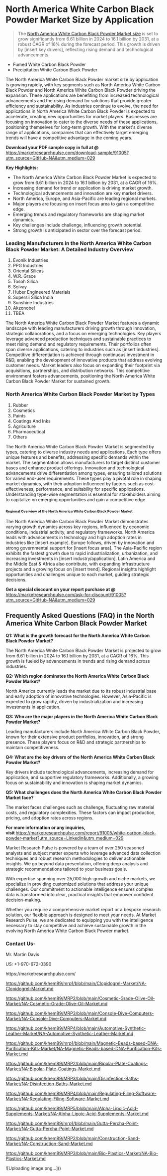 <h1>North America White Carbon Black Powder Market&nbsp;Size by Application</h1><blockquote><p>The <a href="https://marketresearchpulse.com/download-sample/91005?utm_source=GitHub-NA&amp;utm_medium=029">North America White Carbon Black Powder Market size</a> is set to grow significantly from 6.61 billion in 2024 to 16.1 billion by 2031, at a robust CAGR of 16% during the forecast period. This growth is driven by [insert key drivers], reflecting rising demand and technological advancements.</p></blockquote><ul><li>Fumed White Carbon Black Powder<li> Precipitation White Carbon Black Powder</li></ul><p>The North America White Carbon Black Powder market size by application is growing rapidly, with key segments such as North America White Carbon Black Powder and North America White Carbon Black Powder driving the expansion. These applications are benefiting from increased technological advancements and the rising demand for solutions that provide greater efficiency and sustainability. As industries continue to evolve, the need for applications in North America White Carbon Black Powder is expected to accelerate, creating new opportunities for market players. Businesses are focusing on innovation to cater to the diverse needs of these applications, positioning themselves for long-term growth. With the market's diverse range of applications, companies that can effectively target emerging trends will have a competitive advantage in the coming years.</p><p><strong>Download your PDF sample copy in full at @ </strong><a href="https://marketresearchpulse.com/download-sample/91005?utm_source=GitHub-NA&amp;utm_medium=029">https://marketresearchpulse.com/download-sample/91005?utm_source=GitHub-NA&amp;utm_medium=029</a></p><p><strong>Key Highlights: </strong></p><ul><li>The North America White Carbon Black Powder Market is expected to grow from 6.61 billion in 2024 to 16.1 billion by 2031, at a CAGR of 16%.</li><li>Increasing demand for trend or application is driving market growth.</li><li>Technological advancements and innovation are key market drivers.</li><li>North America, Europe, and Asia-Pacific are leading regional markets.</li><li>Major players are focusing on insert focus area to gain a competitive edge.</li><li>Emerging trends and regulatory frameworks are shaping market dynamics.</li><li>Key challenges include challenge, influencing growth potential.</li><li>Strong growth is anticipated in sector over the forecast period.</li></ul><h3>Leading Manufacturers in the North America White Carbon Black Powder Market: A Detailed Industry Overview</h3><ol><li>Evonik Industries</li><li>PPG Industries</li><li>Oriental Silicas</li><li>W.R. Grace</li><li>Tosoh Silica</li><li>Solvay</li><li>Huber Engineered Materials</li><li>Supersil Silica India</li><li>Sunshine Industries</li><li>Akzonobel</li><li>TBEA</li></ol><div class="flex max-w-full flex-col flex-grow"><div class="min-h-8 text-message flex w-full flex-col items-end gap-2 whitespace-normal break-words [.text-message+&amp;]:mt-5" dir="auto" data-message-author-role="assistant" data-message-id="fd8432e4-4910-450d-b182-61b7bfb0a01f" data-message-model-slug="gpt-4o"><div class="flex w-full flex-col gap-1 empty:hidden first:pt-[3px]"><div class="markdown prose w-full break-words dark:prose-invert light"><p>The North America White Carbon Black Powder Market features a dynamic landscape with leading manufacturers driving growth through innovation, strategic collaborations, and a focus on emerging technologies. Key players leverage advanced production techniques and sustainable practices to meet rising demand and regulatory requirements. Their portfolios often span diverse applications, catering to industries such as [insert industries]. Competitive differentiation is achieved through continuous investment in R&amp;D, enabling the development of innovative products that address evolving customer needs. Market leaders also focus on expanding their footprint via acquisitions, partnerships, and distribution networks. This competitive environment fosters advancements, positioning the North America White Carbon Black Powder Market for sustained growth.</p></div></div></div></div><h3>North America White Carbon Black Powder Market by Types</h3><ol><li>Rubber<li> Cosmetics<li> Paints<li> Coatings And Inks<li> Agriculture<li> Pharmaceutical<li> Others</li></ol><div class="flex max-w-full flex-col flex-grow"><div class="min-h-8 text-message flex w-full flex-col items-end gap-2 whitespace-normal break-words [.text-message+&amp;]:mt-5" dir="auto" data-message-author-role="assistant" data-message-id="084470be-0bb7-4664-bddf-5156b4f41249" data-message-model-slug="gpt-4o-mini"><div class="flex w-full flex-col gap-1 empty:hidden first:pt-[3px]"><div class="markdown prose w-full break-words dark:prose-invert light"><p>The North America White Carbon Black Powder Market is segmented by types, catering to diverse industry needs and applications. Each type offers unique features and benefits, addressing specific demands within the market. The segmentation allows manufacturers to target distinct customer bases and enhance product offerings. Innovation and technological advancements drive differentiation among types, ensuring tailored solutions for varied end-user requirements. These types play a pivotal role in shaping market dynamics, with their adoption influenced by factors such as cost-effectiveness, performance, and suitability for specific applications. Understanding type-wise segmentation is essential for stakeholders aiming to capitalize on emerging opportunities and gain a competitive edge.</p></div></div></div></div><h3><span style="font-size: 11px;">Regional Overview of the North America White Carbon Black Powder Market</span></h3><div class="flex max-w-full flex-col flex-grow"><div class="min-h-8 text-message flex w-full flex-col items-end gap-2 whitespace-normal break-words [.text-message+&amp;]:mt-5" dir="auto" data-message-author-role="assistant" data-message-id="e9038762-ce64-4e30-91c9-9bd413514231" data-message-model-slug="gpt-4o-mini"><div class="flex w-full flex-col gap-1 empty:hidden first:pt-[3px]"><div class="markdown prose w-full break-words dark:prose-invert light"><p>The North America White Carbon Black Powder Market demonstrates varying growth dynamics across key regions, influenced by economic conditions, industrial activity, and regulatory frameworks. North America leads with advancements in technology and high adoption rates in industries like [insert example]. Europe follows, driven by innovation and strong governmental support for [insert focus area]. The Asia-Pacific region exhibits the fastest growth due to rapid industrialization, urbanization, and increasing investments in [insert industry/application]. Latin America and the Middle East &amp; Africa also contribute, with expanding infrastructure projects and a growing focus on [insert trend]. Regional insights highlight opportunities and challenges unique to each market, guiding strategic decisions.</p></div></div></div></div><p><strong>Get a special discount on your report purchase at @ </strong><a href="https://marketresearchpulse.com/ask-for-discount/91005?utm_source=GitHub-NA&amp;utm_medium=029">https://marketresearchpulse.com/ask-for-discount/91005?utm_source=GitHub-NA&amp;utm_medium=029</a></p><h2>Frequently Asked Questions (FAQ) in the North America White Carbon Black Powder Market</h2><p><strong>Q1: What is the growth forecast for the North America White Carbon Black Powder Market?</strong></p><p>The North America White Carbon Black Powder Market is projected to grow from 6.61 billion in 2024 to 16.1 billion by 2031, at a CAGR of 16%. This growth is fueled by advancements in trends and rising demand across industries.</p><p><strong>Q2: Which region dominates the North America White Carbon Black Powder Market?</strong></p><p>North America currently leads the market due to its robust industrial base and early adoption of innovative technologies. However, Asia-Pacific is expected to grow rapidly, driven by industrialization and increasing investments in application.</p><p><strong>Q3: Who are the major players in the North America White Carbon Black Powder Market?</strong></p><p>Leading manufacturers include North America White Carbon Black Powder, known for their extensive product portfolios, innovation, and strong presence. These players focus on R&amp;D and strategic partnerships to maintain competitiveness.</p><p><strong>Q4: What are the key drivers of the North America White Carbon Black Powder Market?</strong></p><p>Key drivers include technological advancements, increasing demand for application, and supportive regulatory frameworks. Additionally, a growing focus on sustainability and innovation is shaping market dynamics.</p><p><strong>Q5: What challenges does the North America White Carbon Black Powder Market face?</strong></p><p>The market faces challenges such as challenge, fluctuating raw material costs, and regulatory complexities. These factors can impact production, pricing, and adoption rates across regions.</p><p><strong>For more information or any inquiries, visit&nbsp;</strong><a href="https://marketresearchpulse.com/report/91005/white-carbon-black-powder-market?utm_source=Linkedin&utm_medium=029">https://marketresearchpulse.com/report/91005/white-carbon-black-powder-market?utm_source=Linkedin&utm_medium=029</a></p><p>Market Research Pulse is powered by a team of over 250 seasoned analysts and subject matter experts who leverage advanced data collection techniques and robust research methodologies to deliver actionable insights. We go beyond data presentation, offering deep analysis and strategic recommendations tailored to your business goals.</p><p>With expertise spanning over 25,000 high-growth and niche markets, we specialize in providing customized solutions that address your unique challenges. Our commitment to actionable intelligence ensures complex data is transformed into clear, practical insights that empower confident decision-making.</p><p>Whether you require a comprehensive market report or a bespoke research solution, our flexible approach is designed to meet your needs. At Market Research Pulse, we are dedicated to equipping you with the intelligence necessary to stay competitive and achieve sustainable growth in the evolving North America White Carbon Black Powder market.</p><h3><strong>Contact Us-</strong></h3><p>Mr. Martin Davis</p><p>US: +1-970-672-0390</p><p>https://marketresearchpulse.com/</p><p><a href="https://github.com/khem89/mrp1/blob/main/Clopidogrel-Market/NA-Clopidogrel-Market.md">https://github.com/khem89/mrp1/blob/main/Clopidogrel-Market/NA-Clopidogrel-Market.md</a></p><p><a href="https://github.com/khem89/MRP2/blob/main/Cosmetic-Grade-Olive-Oil-Market/NA-Cosmetic-Grade-Olive-Oil-Market.md">https://github.com/khem89/MRP2/blob/main/Cosmetic-Grade-Olive-Oil-Market/NA-Cosmetic-Grade-Olive-Oil-Market.md</a></p><p><a href="https://github.com/khem89/MRP3/blob/main/Console-Dive-Computers-Market/NA-Console-Dive-Computers-Market.md">https://github.com/khem89/MRP3/blob/main/Console-Dive-Computers-Market/NA-Console-Dive-Computers-Market.md</a></p><p><a href="https://github.com/khem89/MRP4/blob/main/Automotive-Synthetic-Leather-Market/NA-Automotive-Synthetic-Leather-Market.md">https://github.com/khem89/MRP4/blob/main/Automotive-Synthetic-Leather-Market/NA-Automotive-Synthetic-Leather-Market.md</a></p><p><a href="https://github.com/khem89/mrp1/blob/main/Magnetic-Beads-based-DNA-Purification-Kits-Market/NA-Magnetic-Beads-based-DNA-Purification-Kits-Market.md">https://github.com/khem89/mrp1/blob/main/Magnetic-Beads-based-DNA-Purification-Kits-Market/NA-Magnetic-Beads-based-DNA-Purification-Kits-Market.md</a></p><p><a href="https://github.com/khem89/MRP2/blob/main/Bipolar-Plate-Coatings-Market/NA-Bipolar-Plate-Coatings-Market.md">https://github.com/khem89/MRP2/blob/main/Bipolar-Plate-Coatings-Market/NA-Bipolar-Plate-Coatings-Market.md</a></p><p><a href="https://github.com/khem89/MRP3/blob/main/Disinfection-Baths-Market/NA-Disinfection-Baths-Market.md">https://github.com/khem89/MRP3/blob/main/Disinfection-Baths-Market/NA-Disinfection-Baths-Market.md</a></p><p><a href="https://github.com/khem89/MRP4/blob/main/Regulating-Filing-Software-Market/NA-Regulating-Filing-Software-Market.md">https://github.com/khem89/MRP4/blob/main/Regulating-Filing-Software-Market/NA-Regulating-Filing-Software-Market.md</a></p><p><a href="https://github.com/khem89/MRP5/blob/main/Alpha-Lipoic-Acid-Supplements-Market/NA-Alpha-Lipoic-Acid-Supplements-Market.md">https://github.com/khem89/MRP5/blob/main/Alpha-Lipoic-Acid-Supplements-Market/NA-Alpha-Lipoic-Acid-Supplements-Market.md</a></p><p><a href="https://github.com/khem89/mrp1/blob/main/Gutta-Percha-Point-Market/NA-Gutta-Percha-Point-Market.md">https://github.com/khem89/mrp1/blob/main/Gutta-Percha-Point-Market/NA-Gutta-Percha-Point-Market.md</a></p><p><a href="https://github.com/khem89/MRP2/blob/main/Construction-Sand-Market/NA-Construction-Sand-Market.md">https://github.com/khem89/MRP2/blob/main/Construction-Sand-Market/NA-Construction-Sand-Market.md</a></p><p><a href="https://github.com/khem89/MRP3/blob/main/Bio-Plastics-Market/NA-Bio-Plastics-Market.md">https://github.com/khem89/MRP3/blob/main/Bio-Plastics-Market/NA-Bio-Plastics-Market.md</a></p>
![Uploading image.png…]()
